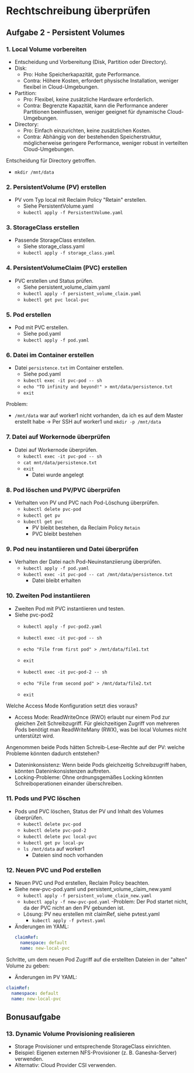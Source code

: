# Rechtschreibung überprüfen

## Aufgabe 2 - Persistent Volumes

### 1. Local Volume vorbereiten
-  Entscheidung und Vorbereitung (Disk, Partition oder Directory).
  - Disk:
    - Pro: Hohe Speicherkapazität, gute Performance.
    - Contra: Höhere Kosten, erfordert physische Installation, weniger flexibel in Cloud-Umgebungen.
  - Partition:
    - Pro: Flexibel, keine zusätzliche Hardware erforderlich.
    - Contra: Begrenzte Kapazität, kann die Performance anderer Partitionen beeinflussen, weniger geeignet für dynamische Cloud-Umgebungen.
  - Directory:
    - Pro: Einfach einzurichten, keine zusätzlichen Kosten.
    - Contra: Abhängig von der bestehenden Speicherstruktur, möglicherweise geringere Performance, weniger robust in verteilten Cloud-Umgebungen.

Entscheidung für Directory getroffen.
-  `mkdir /mnt/data`

### 2. PersistentVolume (PV) erstellen
-  PV vom Typ local mit Reclaim Policy "Retain" erstellen.
    - Siehe PersistentVolume.yaml
    - `kubectl apply -f PersistentVolume.yaml`

### 3. StorageClass erstellen
-  Passende StorageClass erstellen.
    - Siehe storage_class.yaml
    - `kubectl apply -f storage_class.yaml`

### 4. PersistentVolumeClaim (PVC) erstellen
-  PVC erstellen und Status prüfen.
    - Siehe persistent_volume_claim.yaml
    - `kubectl apply -f persistent_volume_claim.yaml`
    - `kubectl get pvc local-pvc`

### 5. Pod erstellen
-  Pod mit PVC erstellen.
    - Siehe pod.yaml
    - `kubectl apply -f pod.yaml`

### 6. Datei im Container erstellen
-  Datei `persistence.txt` im Container erstellen.
    - Siehe pod.yaml
    - `kubectl exec -it pvc-pod -- sh`
    - `echo "TO infinity and beyond!" > mnt/data/persistence.txt`
    - `exit`

Problem:
-  `/mnt/data` war auf worker1 nicht vorhanden, da ich es auf dem Master erstellt habe -> Per SSH auf worker1 und `mkdir -p /mnt/data`

### 7. Datei auf Workernode überprüfen
-  Datei auf Workernode überprüfen.
    - `kubectl exec -it pvc-pod -- sh`
    - `cat mnt/data/persistence.txt`
    - `exit`   
        - Datei wurde angelegt

### 8. Pod löschen und PV/PVC überprüfen
-  Verhalten von PV und PVC nach Pod-Löschung überprüfen.
    - `kubectl delete pvc-pod`
    - `kubectl get pv`
    - `kubectl get pvc`
        - PV bleibt bestehen, da Reclaim Policy `Retain`
        - PVC bleibt bestehen

### 9. Pod neu instantiieren und Datei überprüfen
-  Verhalten der Datei nach Pod-Neuinstanziierung überprüfen.
    - `kubectl apply -f pod.yaml`
    - `kubectl exec -it pvc-pod -- cat /mnt/data/persistence.txt`
        - Datei bleibt erhalten

### 10. Zweiten Pod instantiieren
-  Zweiten Pod mit PVC instantiieren und testen.
-  Siehe pvc-pod2
    - `kubectl apply -f pvc-pod2.yaml`
    - `kubectl exec -it pvc-pod -- sh`
    - `echo "File from first pod" > /mnt/data/file1.txt`
    - `exit`

    - `kubectl exec -it pvc-pod-2 -- sh`
    - `echo "File from second pod" > /mnt/data/file2.txt`
    - `exit`

Welche Access Mode Konfiguration setzt dies voraus?
 - Access Mode: ReadWriteOnce (RWO) erlaubt nur einem Pod zur gleichen Zeit Schreibzugriff. Für gleichzeitigen Zugriff von mehreren Pods benötigt man ReadWriteMany (RWX), was bei local Volumes nicht unterstützt wird.

Angenommen beide Pods hätten Schreib-Lese-Rechte auf der PV: welche Probleme könnten dadurch entstehen?
-  Dateninkonsistenz: Wenn beide Pods gleichzeitig Schreibzugriff haben, könnten Dateninkonsistenzen auftreten.
-  Locking-Probleme: Ohne ordnungsgemäßes Locking könnten Schreiboperationen einander überschreiben.

### 11. Pods und PVC löschen
-  Pods und PVC löschen, Status der PV und Inhalt des Volumes überprüfen.
    - `kubectl delete pvc-pod`
    - `kubectl delete pvc-pod-2`
    - `kubectl delete pvc local-pvc`
    - `kubectl get pv local-pv`
    - `ls /mnt/data` auf worker1
        - Dateien sind noch vorhanden

### 12. Neuen PVC und Pod erstellen
-  Neuen PVC und Pod erstellen, Reclaim Policy beachten.
-  Siehe new-pvc-pod.yaml und persistent_volume_claim_new.yaml
    - `kubectl apply -f persistent_volume_claim_new.yaml`
    - `kubectl apply -f new-pvc-pod.yaml`
    -Problem: Der Pod startet nicht, da der PVC nicht an den PV gebunden ist.
    - Lösung: PV neu erstellen mit claimRef, siehe pvtest.yaml
        - `kubectl apply -f pvtest.yaml`
-  Änderungen im YAML:
    ```yaml
    claimRef:
      namespace: default
      name: new-local-pvc
    ```

Schritte, um dem neuen Pod Zugriff auf die erstellten Dateien in der "alten" Volume zu geben:
-  Änderungen im PV YAML:
  ```yaml
  claimRef:
    namespace: default
    name: new-local-pvc
  ```
## Bonusaufgabe

### 13. Dynamic Volume Provisioning realisieren
-  Storage Provisioner und entsprechende StorageClass einrichten.
-  Beispiel: Eigenen externen NFS-Provisioner (z. B. Ganesha-Server) verwenden.
-  Alternativ: Cloud Provider CSI verwenden.